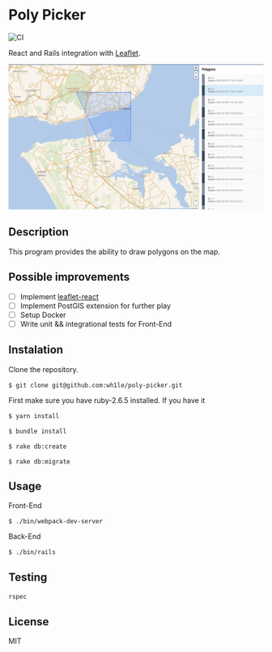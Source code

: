 # Poly Picker

![CI](https://travis-ci.org/wh1le/poly-picker.svg?branch=master)

React and Rails integration with [Leaflet](https://leafletjs.com/).

![Preview](https://github.com/wh1le/poly-picker/blob/master/docs/screenshot.png)
## Description

This program provides the ability to draw polygons on the map.

## Possible improvements
- [ ] Implement [leaflet-react](https://react-leaflet.js.org/)
- [ ] Implement PostGIS extension for further play
- [ ] Setup Docker
- [ ] Write unit && integrational tests for Front-End

## Instalation
Clone the repository.
```
$ git clone git@github.com:wh1le/poly-picker.git
```
First make sure you have ruby-2.6.5 installed. If you have it
```
$ yarn install
```
```
$ bundle install
```
```
$ rake db:create
```
```
$ rake db:migrate
```
## Usage

Front-End
```
$ ./bin/webpack-dev-server 
```
Back-End
```
$ ./bin/rails
```
## Testing
```
rspec
```

## License
MIT
